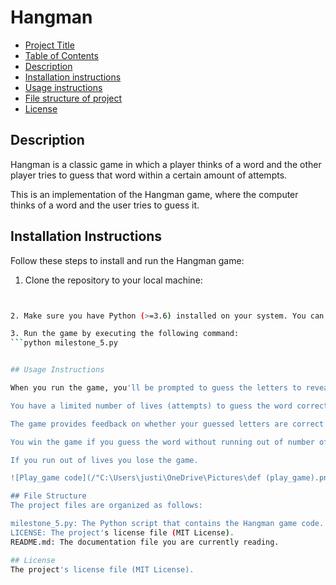 # Hangman

- [Project Title](#project-title)
- [Table of Contents](#table-of-contents)
- [Description](#description)
- [Installation instructions](#installation-instructions)
- [Usage instructions](#usage-instructions)
- [File structure of project](#File-structure-of-project)
- [License](#license)

## Description 
Hangman is a classic game in which a player thinks of a word and the other player tries to guess that word within a certain amount of attempts.

This is an implementation of the Hangman game, where the computer thinks of a word and the user tries to guess it. 

## Installation Instructions

Follow these steps to install and run the Hangman game:

1. Clone the repository to your local machine:

   ```bash git clone https://github.com/Jkswm/hangman/blob/main/milestone_5.py

  ```bash cd hangman-game

2. Make sure you have Python (>=3.6) installed on your system. You can download Python from the official website.

3. Run the game by executing the following command:
```python milestone_5.py


## Usage Instructions

When you run the game, you'll be prompted to guess the letters to reveal the hidden word.

You have a limited number of lives (attempts) to guess the word correctly.

The game provides feedback on whether your guessed letters are correct if they are the they reveal that part of the word.

You win the game if you guess the word without running out of number of lives.

If you run out of lives you lose the game.

![Play_game code](/"C:\Users\justi\OneDrive\Pictures\def (play_game).png")

## File Structure 
The project files are organized as follows:

milestone_5.py: The Python script that contains the Hangman game code.
LICENSE: The project's license file (MIT License).
README.md: The documentation file you are currently reading.

## License
The project's license file (MIT License).
